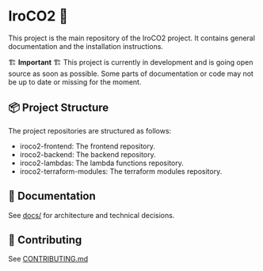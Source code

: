 # IroCO2 🌱

This project is the main repository of the IroCO2 project. It contains general documentation and the installation instructions.

🏗️ **Important** 🏗️ This project is currently in development and is going open source as soon as possible. Some parts of documentation or code may not be up to date or missing for the moment.

## 📦 Project Structure

The project repositories are structured as follows:

- iroco2-frontend: The frontend repository.
- iroco2-backend: The backend repository.
- iroco2-lambdas: The lambda functions repository.
- iroco2-terraform-modules: The terraform modules repository.


## 📄 Documentation
See [docs/](./docs) for architecture and technical decisions.

## 🤝 Contributing
See [CONTRIBUTING.md](./CONTRIBUTING.md)